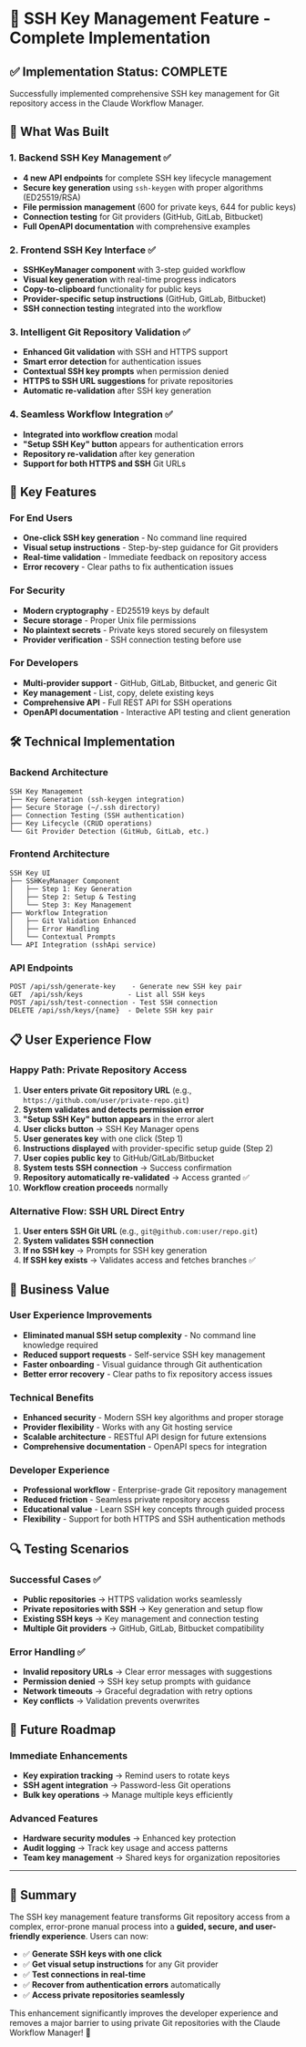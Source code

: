 # 🔐 SSH Key Management Feature - Complete Implementation

## ✅ **Implementation Status: COMPLETE**

Successfully implemented comprehensive SSH key management for Git repository access in the Claude Workflow Manager.

## 🎯 **What Was Built**

### **1. Backend SSH Key Management** ✅
- **4 new API endpoints** for complete SSH key lifecycle management
- **Secure key generation** using `ssh-keygen` with proper algorithms (ED25519/RSA)
- **File permission management** (600 for private keys, 644 for public keys)
- **Connection testing** for Git providers (GitHub, GitLab, Bitbucket)
- **Full OpenAPI documentation** with comprehensive examples

### **2. Frontend SSH Key Interface** ✅  
- **SSHKeyManager component** with 3-step guided workflow
- **Visual key generation** with real-time progress indicators
- **Copy-to-clipboard** functionality for public keys
- **Provider-specific setup instructions** (GitHub, GitLab, Bitbucket)
- **SSH connection testing** integrated into the workflow

### **3. Intelligent Git Repository Validation** ✅
- **Enhanced Git validation** with SSH and HTTPS support
- **Smart error detection** for authentication issues
- **Contextual SSH key prompts** when permission denied
- **HTTPS to SSH URL suggestions** for private repositories
- **Automatic re-validation** after SSH key generation

### **4. Seamless Workflow Integration** ✅
- **Integrated into workflow creation** modal
- **"Setup SSH Key" button** appears for authentication errors
- **Repository re-validation** after key generation
- **Support for both HTTPS and SSH** Git URLs

## 🚀 **Key Features**

### **For End Users**
- **One-click SSH key generation** - No command line required
- **Visual setup instructions** - Step-by-step guidance for Git providers  
- **Real-time validation** - Immediate feedback on repository access
- **Error recovery** - Clear paths to fix authentication issues

### **For Security**
- **Modern cryptography** - ED25519 keys by default
- **Secure storage** - Proper Unix file permissions
- **No plaintext secrets** - Private keys stored securely on filesystem
- **Provider verification** - SSH connection testing before use

### **For Developers**
- **Multi-provider support** - GitHub, GitLab, Bitbucket, and generic Git
- **Key management** - List, copy, delete existing keys
- **Comprehensive API** - Full REST API for SSH operations
- **OpenAPI documentation** - Interactive API testing and client generation

## 🛠️ **Technical Implementation**

### **Backend Architecture**
```
SSH Key Management
├── Key Generation (ssh-keygen integration)
├── Secure Storage (~/.ssh directory)
├── Connection Testing (SSH authentication)
├── Key Lifecycle (CRUD operations)
└── Git Provider Detection (GitHub, GitLab, etc.)
```

### **Frontend Architecture**
```
SSH Key UI
├── SSHKeyManager Component
│   ├── Step 1: Key Generation
│   ├── Step 2: Setup & Testing
│   └── Step 3: Key Management
├── Workflow Integration
│   ├── Git Validation Enhanced
│   ├── Error Handling
│   └── Contextual Prompts
└── API Integration (sshApi service)
```

### **API Endpoints**
```
POST /api/ssh/generate-key    - Generate new SSH key pair
GET  /api/ssh/keys           - List all SSH keys  
POST /api/ssh/test-connection - Test SSH connection
DELETE /api/ssh/keys/{name}  - Delete SSH key pair
```

## 📋 **User Experience Flow**

### **Happy Path: Private Repository Access**
1. **User enters private Git repository URL** (e.g., `https://github.com/user/private-repo.git`)
2. **System validates and detects permission error** 
3. **"Setup SSH Key" button appears** in the error alert
4. **User clicks button** → SSH Key Manager opens
5. **User generates key** with one click (Step 1)
6. **Instructions displayed** with provider-specific setup guide (Step 2)
7. **User copies public key** to GitHub/GitLab/Bitbucket
8. **System tests SSH connection** → Success confirmation
9. **Repository automatically re-validated** → Access granted ✅
10. **Workflow creation proceeds** normally

### **Alternative Flow: SSH URL Direct Entry**
1. **User enters SSH Git URL** (e.g., `git@github.com:user/repo.git`)
2. **System validates SSH connection** 
3. **If no SSH key** → Prompts for SSH key generation
4. **If SSH key exists** → Validates access and fetches branches ✅

## 🎯 **Business Value**

### **User Experience Improvements**
- **Eliminated manual SSH setup complexity** - No command line knowledge required
- **Reduced support requests** - Self-service SSH key management
- **Faster onboarding** - Visual guidance through Git authentication
- **Better error recovery** - Clear paths to fix repository access issues

### **Technical Benefits**
- **Enhanced security** - Modern SSH key algorithms and proper storage
- **Provider flexibility** - Works with any Git hosting service
- **Scalable architecture** - RESTful API design for future extensions
- **Comprehensive documentation** - OpenAPI specs for integration

### **Developer Experience**
- **Professional workflow** - Enterprise-grade Git repository management
- **Reduced friction** - Seamless private repository access
- **Educational value** - Learn SSH key concepts through guided process
- **Flexibility** - Support for both HTTPS and SSH authentication methods

## 🔍 **Testing Scenarios**

### **Successful Cases** ✅
- **Public repositories** → HTTPS validation works seamlessly
- **Private repositories with SSH** → Key generation and setup flow
- **Existing SSH keys** → Key management and connection testing
- **Multiple Git providers** → GitHub, GitLab, Bitbucket compatibility

### **Error Handling** ✅
- **Invalid repository URLs** → Clear error messages with suggestions
- **Permission denied** → SSH key setup prompts with guidance
- **Network timeouts** → Graceful degradation with retry options
- **Key conflicts** → Validation prevents overwrites

## 🚀 **Future Roadmap**

### **Immediate Enhancements**
- **Key expiration tracking** → Remind users to rotate keys
- **SSH agent integration** → Password-less Git operations
- **Bulk key operations** → Manage multiple keys efficiently

### **Advanced Features**
- **Hardware security modules** → Enhanced key protection
- **Audit logging** → Track key usage and access patterns
- **Team key management** → Shared keys for organization repositories

---

## 🎉 **Summary**

The SSH key management feature transforms Git repository access from a complex, error-prone manual process into a **guided, secure, and user-friendly experience**. Users can now:

- ✅ **Generate SSH keys with one click**
- ✅ **Get visual setup instructions** for any Git provider
- ✅ **Test connections in real-time** 
- ✅ **Recover from authentication errors** automatically
- ✅ **Access private repositories seamlessly**

This enhancement significantly improves the developer experience and removes a major barrier to using private Git repositories with the Claude Workflow Manager! 🚀